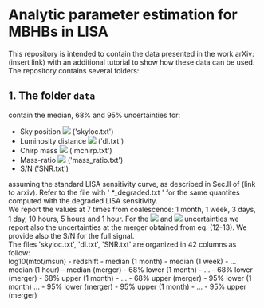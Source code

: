 # Analytic parameter estimation for MBHBs in LISA

This repository is intended to contain the data presented in the work arXiv: (insert link) with an additional tutorial to show how these data can be used. <br />
The repository contains several folders:

## 1. The folder `data` 
contain the median, 68\% and 95\% uncertainties for:
- Sky position <img src="https://render.githubusercontent.com/render/math?math=\Delta \Omega \, [deg^2]"> ('skyloc.txt')
- Luminosity distance <img src="https://render.githubusercontent.com/render/math?math=\Delta{d_L/d_L}" >  ('dl.txt')
- Chirp mass <img src="https://render.githubusercontent.com/render/math?math=\Delta\mathcal{M}/\mathcal{M}"> ('mchirp.txt')
- Mass-ratio <img src="https://render.githubusercontent.com/render/math?math=\Delta{q/q}"> ('mass_ratio.txt')
- S/N ('SNR.txt')
    
assuming the standard LISA sensitivity curve, as described in Sec.II of (link to arxiv). Refer to the file with ' *_degraded.txt ' for the same quantites computed with the degraded LISA sensitivity. <br />
We report the values at 7 times from coalescence: 1 month, 1 week, 3 days, 1 day, 10 hours, 5 hours and 1 hour.
For the <img src="https://render.githubusercontent.com/render/math?math=\Delta \Omega"> and <img src="https://render.githubusercontent.com/render/math?math=\Delta{d_L/d_L}" > uncertainties we report also the uncertainties at the merger obtained from eq. (12-13). We provide also the S/N for the full signal. <br />
The files 'skyloc.txt', 'dl.txt', 'SNR.txt' are organized in 42 columns as follow: <br />
log10(mtot/msun) - redshift - median (1 month) - median (1 week) -  ... median (1 hour) - median (merger) - 68% lower (1 month)  - ... - 68% lower (merger) - 68% upper (1 month) - ... - 68% upper (merger) - 95% lower (1 month)  ... - 95% lower (merger) - 95% upper (1 month) - ... - 95% upper (merger) 


